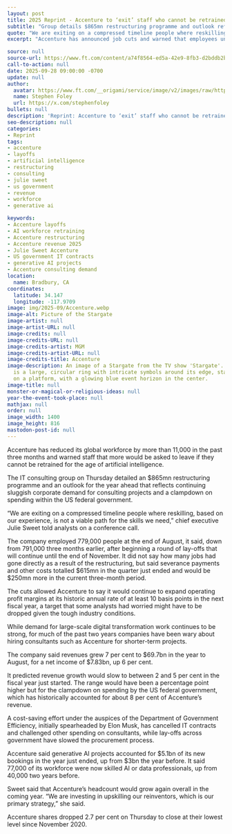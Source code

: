 ```yaml
---
layout: post
title: 2025 Reprint - Accenture to ‘exit’ staff who cannot be retrained for age of AI
subtitle: "Group details $865mn restructuring programme and outlook reflecting sluggish corporate demand for consulting projects"
quote: "We are exiting on a compressed timeline people where reskilling, based on our experience, is not a viable path."
excerpt: "Accenture has announced job cuts and warned that employees unable to adapt to AI-driven roles will be asked to leave, citing weak demand and restructuring."

source: null
source-url: https://www.ft.com/content/a74f8564-ed5a-42e9-8fb3-d2bddb2b8675
call-to-action: null
date: 2025-09-28 09:00:00 -0700
update: null
author:
  avatar: https://www.ft.com/__origami/service/image/v2/images/raw/https%3A%2F%2Fd1e00ek4ebabms.cloudfront.net%2Fproduction%2Fuploaded-files%2FStephen-Foley-f12dbaca-35f9-4fdc-8efd-31f72e6125f2.png?source=next-opengraph&fit=scale-down&width=900
  name: Stephen Foley 
  url: https://x.com/stephenfoley
bullets: null
description: 'Reprint: Accenture to ‘exit’ staff who cannot be retrained for age of AI'
seo-description: null
categories:
- Reprint
tags:
- accenture
- layoffs
- artificial intelligence
- restructuring
- consulting
- julie sweet
- us government
- revenue
- workforce
- generative ai

keywords:
- Accenture layoffs
- AI workforce retraining
- Accenture restructuring
- Accenture revenue 2025
- Julie Sweet Accenture
- US government IT contracts
- generative AI projects
- Accenture consulting demand
location:
  name: Bradbury, CA
coordinates:
  latitude: 34.147
  longitude: -117.9709
image: img/2025-09/Accenture.webp
image-alt: Picture of the Stargate
image-artist: null
image-artist-URL: null
image-credits: null
image-credits-URL: null
image-credits-artist: MGM
image-credits-artist-URL: null
image-credits-title: Accenture
image-description: An image of a Stargate from the TV show 'Stargate'. The Stargate
  is a large, circular ring with intricate symbols around its edge, standing upright
  on a platform, with a glowing blue event horizon in the center.
image-title: null
monster-or-magical-or-religious-ideas: null
year-the-event-took-place: null
mathjax: null
order: null
image_width: 1400 
image_height: 816
mastodon-post-id: null
---
```


Accenture has reduced its global workforce by more than 11,000 in the past three months and warned staff that more would be asked to leave if they cannot be retrained for the age of artificial intelligence.

The IT consulting group on Thursday detailed an $865mn restructuring programme and an outlook for the year ahead that reflects continuing sluggish corporate demand for consulting projects and a clampdown on spending within the US federal government.

“We are exiting on a compressed timeline people where reskilling, based on our experience, is not a viable path for the skills we need,” chief executive Julie Sweet told analysts on a conference call.

The company employed 779,000 people at the end of August, it said, down from 791,000 three months earlier, after beginning a round of lay-offs that will continue until the end of November. It did not say how many jobs had gone directly as a result of the restructuring, but said severance payments and other costs totalled $615mn in the quarter just ended and would be $250mn more in the current three-month period.

The cuts allowed Accenture to say it would continue to expand operating profit margins at its historic annual rate of at least 10 basis points in the next fiscal year, a target that some analysts had worried might have to be dropped given the tough industry conditions.

While demand for large-scale digital transformation work continues to be strong, for much of the past two years companies have been wary about hiring consultants such as Accenture for shorter-term projects.

The company said revenues grew 7 per cent to $69.7bn in the year to August, for a net income of $7.83bn, up 6 per cent.

It predicted revenue growth would slow to between 2 and 5 per cent in the fiscal year just started. The range would have been a percentage point higher but for the clampdown on spending by the US federal government, which has historically accounted for about 8 per cent of Accenture’s revenue.

A cost-saving effort under the auspices of the Department of Government Efficiency, initially spearheaded by Elon Musk, has cancelled IT contracts and challenged other spending on consultants, while lay-offs across government have slowed the procurement process.

Accenture said generative AI projects accounted for $5.1bn of its new bookings in the year just ended, up from $3bn the year before. It said 77,000 of its workforce were now skilled AI or data professionals, up from 40,000 two years before.

Sweet said that Accenture’s headcount would grow again overall in the coming year. “We are investing in upskilling our reinventors, which is our primary strategy,” she said.

Accenture shares dropped 2.7 per cent on Thursday to close at their lowest level since November 2020.
